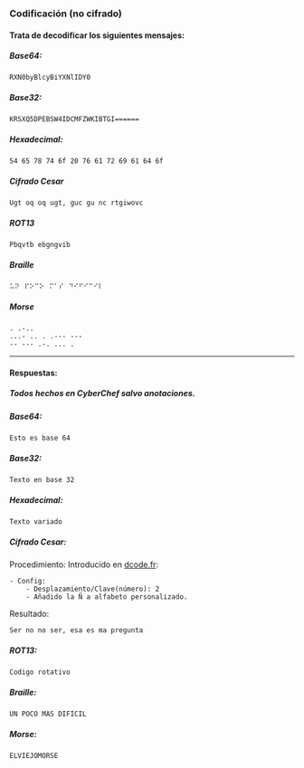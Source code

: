 ### Codificación (no cifrado)
#### Trata de decodificar los siguientes mensajes:
##### Base64:
```
RXN0byBlcyBiYXNlIDY0
```
##### Base32:
```
KRSXQ5DPEBSW4IDCMFZWKIBTGI======
```
##### Hexadecimal:
```
54 65 78 74 6f 20 76 61 72 69 61 64 6f
```
##### Cifrado Cesar
```
Ugt oq oq ugt, guc gu nc rtgiwovc
```
##### ROT13
```
Pbqvtb ebgngvib
```
##### Braille
```
⠥⠝⠀⠏⠕⠉⠕⠀⠍⠁⠎⠀⠙⠊⠋⠊⠉⠊⠇
```
##### Morse
```
. .-..
...- .. . .--- ---
-- --- .-. ... .
```

---
#### Respuestas:
##### Todos hechos en CyberChef salvo anotaciones.
##### Base64:
```
Esto es base 64
```
##### Base32:
```
Texto en base 32
```
##### Hexadecimal:
```
Texto variado
```
##### Cifrado Cesar:
Procedimiento:
Introducido en [dcode.fr](https://www.dcode.fr/chiffre-cesar):
```
- Config:
    - Desplazamiento/Clave(número): 2
    - Añadido la Ñ a alfabeto personalizado.
```

Resultado:
```
Ser no no ser, esa es ma pregunta
```
##### ROT13:
```
Codigo rotativo
```

##### Braille:
```
UN POCO MAS DIFICIL
```

##### Morse:
```
ELVIEJOMORSE
```